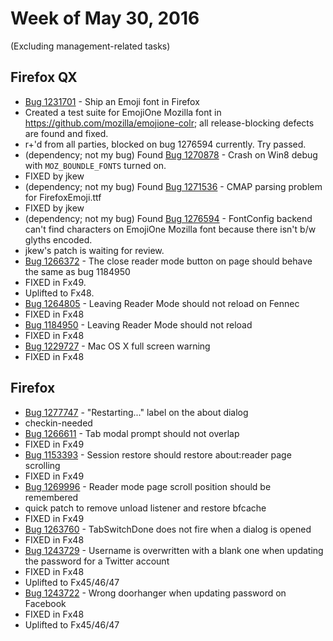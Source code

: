 # Week of May 30, 2016

(Excluding management-related tasks)

## Firefox QX

* [Bug 1231701](https://bugzil.la/1231701) - Ship an Emoji font in Firefox
 * Created a test suite for EmojiOne Mozilla font in https://github.com/mozilla/emojione-colr; all release-blocking defects are found and fixed.
 * r+'d from all parties, blocked on bug 1276594 currently. Try passed.
 * (dependency; not my bug) Found [Bug 1270878](https://bugzil.la/1270878) - Crash on Win8 debug with `MOZ_BOUNDLE_FONTS` turned on.
  * FIXED by jkew
 * (dependency; not my bug) Found [Bug 1271536](https://bugzil.la/1271536) - CMAP parsing problem for FirefoxEmoji.ttf
  * FIXED by jkew
 * (dependency; not my bug) Found [Bug 1276594](https://bugzil.la/1276594) - FontConfig backend can't find characters on EmojiOne Mozilla font because there isn't b/w glyths encoded.
  * jkew's patch is waiting for review.
* [Bug 1266372](https://bugzil.la/1266372) - The close reader mode button on page should behave the same as bug 1184950
 * FIXED in Fx49.
 * Uplifted to Fx48.
* [Bug 1264805](https://bugzil.la/1264805) - Leaving Reader Mode should not reload on Fennec
 * FIXED in Fx48
* [Bug 1184950](https://bugzil.la/1184950) - Leaving Reader Mode should not reload
 * FIXED in Fx48
* [Bug 1229727](https://bugzil.la/1229727) - Mac OS X full screen warning
 * FIXED in Fx48

## Firefox

* [Bug 1277747](https://bugzil.la/1277747) - "Restarting..." label on the about dialog
 * checkin-needed
* [Bug 1266611](https://bugzil.la/1266611) - Tab modal prompt should not overlap
 * FIXED in Fx49
* [Bug 1153393](https://bugzil.la/1153393) - Session restore should restore about:reader page scrolling
 * FIXED in Fx49
* [Bug 1269996](https://bugzil.la/1269996) - Reader mode page scroll position should be remembered
 * quick patch to remove unload listener and restore bfcache
 * FIXED in Fx49
* [Bug 1263760](https://bugzil.la/1263760) - TabSwitchDone does not fire when a dialog is opened
 * FIXED in Fx48
* [Bug 1243729](https://bugzil.la/1243729) - Username is overwritten with a blank one when updating the password for a Twitter account
 * FIXED in Fx48
 * Uplifted to Fx45/46/47
* [Bug 1243722](https://bugzil.la/1243722) - Wrong doorhanger when updating password on Facebook
 * FIXED in Fx48
 * Uplifted to Fx45/46/47
